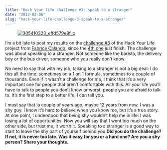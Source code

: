 ```yaml
---
title: "Hack your life challenge #3: speak to a stranger"
date: "2012-02-06"
slug: "hack-your-life-challenge-3-speak-to-a-stranger"
---
```


<figure>

[](http://fred.dev/content/uploads/2012/02/305410323_effd579e8f_o.jpg)

<figcaption>

[![](images/305410323_effd579e8f_o.jpg "305410323_effd579e8f_o")](http://fred.dev/content/uploads/2012/02/305410323_effd579e8f_o.jpg)

</figcaption>

</figure>

I’m a bit late to post my results on the [challenge #3](https://fabricecalando.com/hack-your-life-project-hello-stranger/) of the Hack Your Life project from [Fabrice Calando](https://fabricecalando.com), since the [4th one](https://fabricecalando.com/hack-your-life-project-do/) just finish. The challenge was about speaking to a stranger. Not someone like the barista, the delivery boy or the bus driver, someone who you really don’t know.

No need to say that with my job, talking to a stranger is not a big deal: I do this all the time: sometimes on a 1 on 1 formula, sometimes to a couple of thousands. Even if it wasn’t a challenge for me, I think that it’s a very important one for people that aren’t comfortable with this. All your life you’ll have to talk to people you don’t know or worst, people you are afraid to talk to. It’s the first step to a better life, I can tell you.

I must say that Ia couple of years ago, maybe 12 years from now, I was a shy guy. I know it’s hard to believe when you know me, but it’s a true story. At one point, I understood that being shy wouldn’t help me in life: I was losing a lot of opportunities. Now you will say that I went too much on the other side, but trust me, it worth it. Speaking to a stranger is a good way to start to leave the shy part of yourself behind you.**Did you do the challenge? If not, it is never too late. Was it easy for you or a hard one? Are you a shy person? Share your thoughts.**
